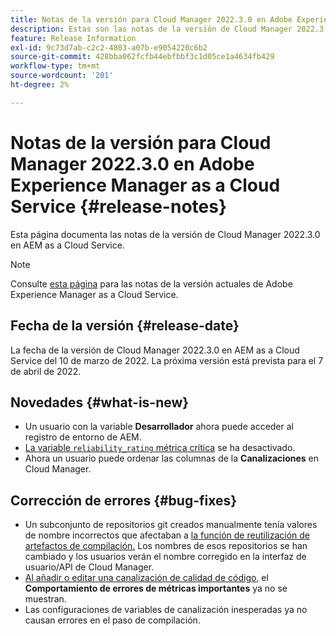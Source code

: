 ```yaml
---
title: Notas de la versión para Cloud Manager 2022.3.0 en Adobe Experience Manager as a Cloud Service
description: Estas son las notas de la versión de Cloud Manager 2022.3.0 en AEM as a Cloud Service.
feature: Release Information
exl-id: 9c73d7ab-c2c2-4803-a07b-e9054220c6b2
source-git-commit: 428bba062fcfb44ebfbbf3c1d05ce1a4634fb429
workflow-type: tm+mt
source-wordcount: '201'
ht-degree: 2%

---
```



# Notas de la versión para Cloud Manager 2022.3.0 en Adobe Experience Manager as a Cloud Service {#release-notes}

Esta página documenta las notas de la versión de Cloud Manager 2022.3.0 en AEM as a Cloud Service.

>[!NOTE]
>
>Consulte [esta página](/help/release-notes/release-notes-cloud/release-notes-current.md) para las notas de la versión actuales de Adobe Experience Manager as a Cloud Service.

## Fecha de la versión {#release-date}

La fecha de la versión de Cloud Manager 2022.3.0 en AEM as a Cloud Service del 10 de marzo de 2022. La próxima versión está prevista para el 7 de abril de 2022.

## Novedades {#what-is-new}

* Un usuario con la variable **Desarrollador** ahora puede acceder al registro de entorno de AEM.
* [La variable `reliability_rating` métrica crítica](/help/implementing/cloud-manager/code-quality-testing.md) se ha desactivado.
* Ahora un usuario puede ordenar las columnas de la **Canalizaciones** en Cloud Manager.

## Corrección de errores {#bug-fixes}

* Un subconjunto de repositorios git creados manualmente tenía valores de nombre incorrectos que afectaban a [la función de reutilización de artefactos de compilación.](/help/implementing/cloud-manager/getting-access-to-aem-in-cloud/setting-up-project.md#build-artifact-reuse) Los nombres de esos repositorios se han cambiado y los usuarios verán el nombre corregido en la interfaz de usuario/API de Cloud Manager.
* [Al añadir o editar una canalización de calidad de código,](/help/implementing/cloud-manager/configuring-pipelines/configuring-non-production-pipelines.md) el **Comportamiento de errores de métricas importantes** ya no se muestran.
* Las configuraciones de variables de canalización inesperadas ya no causan errores en el paso de compilación.
